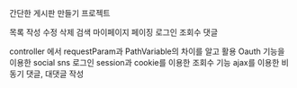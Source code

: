간단한 게시판 만들기 프로젝트

목록
작성
수정
삭제
검색
마이페이지
페이징
로그인
조회수
댓글

controller 에서 requestParam과 PathVariable의 차이를 알고 활용
Oauth 기능을 이용한 social sns 로그인
session과 cookie를 이용한 조회수 기능
ajax를 이용한 비동기 댓글, 대댓글 작성
